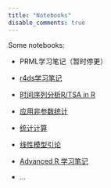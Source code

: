 ```yaml
---
title: "Notebooks"
disable_comments: true
---
```


Some notebooks:

- PRML学习笔记（暂时停更）

- [r4ds学习笔记](https://huanghaicheng1024.github.io/r4ds-study-notes/index.html)

- [时间序列分析R/TSA in R](https://huanghaicheng1024.github.io/TSA-in-R/index.html)

- [应用非参数统计](https://huanghaicheng1024.github.io/applied-nonparametric-statistics/index.html)

- [统计计算](https://huanghaicheng1024.github.io/statcomp/index.html)

- [线性模型引论](/pdf/线性模型引论.pdf)

- [Advanced R 学习笔记](https://adv-r-notes.vercel.app/)

- ...

